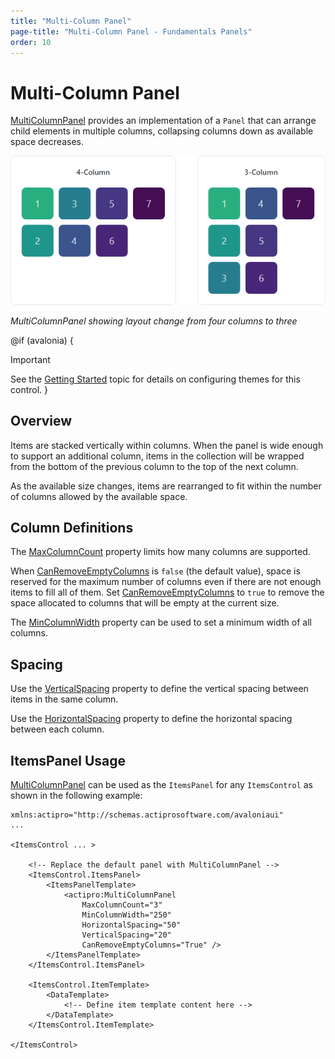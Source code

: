 ```yaml
---
title: "Multi-Column Panel"
page-title: "Multi-Column Panel - Fundamentals Panels"
order: 10
---
```

# Multi-Column Panel

[MultiColumnPanel](xref:@ActiproUIRoot.Controls.MultiColumnPanel) provides an implementation of a `Panel` that can arrange child elements in multiple columns, collapsing columns down as available space decreases.

![Screenshot](../images/multi-column-panel.png)

*MultiColumnPanel showing layout change from four columns to three*

@if (avalonia) {
> [!IMPORTANT]
> See the [Getting Started](../getting-started.md) topic for details on configuring themes for this control.
}

## Overview

Items are stacked vertically within columns.  When the panel is wide enough to support an additional column, items in the collection will be wrapped from the bottom of the previous column to the top of the next column.

As the available size changes, items are rearranged to fit within the number of columns allowed by the available space.

## Column Definitions

The [MaxColumnCount](xref:@ActiproUIRoot.Controls.MultiColumnPanel.MaxColumnCount) property limits how many columns are supported.

When [CanRemoveEmptyColumns](xref:@ActiproUIRoot.Controls.MultiColumnPanel.CanRemoveEmptyColumns) is `false` (the default value), space is reserved for the maximum number of columns even if there are not enough items to fill all of them.  Set [CanRemoveEmptyColumns](xref:@ActiproUIRoot.Controls.MultiColumnPanel.CanRemoveEmptyColumns) to `true` to remove the space allocated to columns that will be empty at the current size.

The [MinColumnWidth](xref:@ActiproUIRoot.Controls.MultiColumnPanel.MinColumnWidth) property can be used to set a minimum width of all columns.

## Spacing

Use the [VerticalSpacing](xref:@ActiproUIRoot.Controls.MultiColumnPanel.VerticalSpacing) property to define the vertical spacing between items in the same column.

Use the [HorizontalSpacing](xref:@ActiproUIRoot.Controls.MultiColumnPanel.HorizontalSpacing) property to define the horizontal spacing between each column.

## ItemsPanel Usage

[MultiColumnPanel](xref:@ActiproUIRoot.Controls.MultiColumnPanel) can be used as the `ItemsPanel` for any `ItemsControl` as shown in the following example:

```xaml
xmlns:actipro="http://schemas.actiprosoftware.com/avaloniaui"
...

<ItemsControl ... >

	<!-- Replace the default panel with MultiColumnPanel -->
	<ItemsControl.ItemsPanel>
		<ItemsPanelTemplate>
			<actipro:MultiColumnPanel
				MaxColumnCount="3"
				MinColumnWidth="250"
				HorizontalSpacing="50"
				VerticalSpacing="20"
				CanRemoveEmptyColumns="True" />
		</ItemsPanelTemplate>
	</ItemsControl.ItemsPanel>

	<ItemsControl.ItemTemplate>
		<DataTemplate>
			<!-- Define item template content here -->
		</DataTemplate>
	</ItemsControl.ItemTemplate>

</ItemsControl>
```